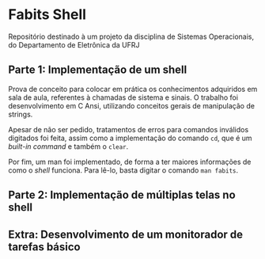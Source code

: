 # Fabits Shell
Repositório destinado à um projeto da disciplina de Sistemas Operacionais, do Departamento de Eletrônica da UFRJ

## Parte 1: Implementação de um shell
Prova de conceito para colocar em prática os conhecimentos adquiridos em sala de aula, referentes à chamadas de sistema e sinais. O trabalho foi desenvolvimento em C Ansi, utilizando conceitos gerais de manipulação de strings. 

Apesar de não ser pedido, tratamentos de erros para comandos inválidos digitados foi feita, assim como a implementação do comando `cd`, que é um *built-in command* e também o `clear`.

 Por fim, um man foi implementado, de forma a ter maiores informações de como o *shell* funciona. Para lê-lo, basta digitar o comando `man fabits`.
 
 ## Parte 2: Implementação de múltiplas telas no shell
 
 ## Extra: Desenvolvimento de um monitorador de tarefas básico
 ##
 
